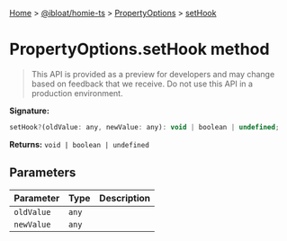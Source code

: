 [Home](./index) &gt; [@ibloat/homie-ts](./homie-ts.md) &gt; [PropertyOptions](./homie-ts.propertyoptions.md) &gt; [setHook](./homie-ts.propertyoptions.sethook.md)

# PropertyOptions.setHook method

> This API is provided as a preview for developers and may change based on feedback that we receive. Do not use this API in a production environment.


**Signature:**
```javascript
setHook?(oldValue: any, newValue: any): void | boolean | undefined;
```
**Returns:** `void | boolean | undefined`

## Parameters

|  Parameter | Type | Description |
|  --- | --- | --- |
|  `oldValue` | `any` |  |
|  `newValue` | `any` |  |

